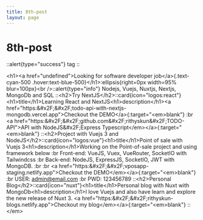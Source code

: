 ```yaml
---
title: 8th-post
layout: page
---
```

# 8th-post
::alert{type="success"}
tag
::

&lt;h1&gt;&lt;a href&#x3D;&quot;undefined&quot;&gt;Looking for software developer job&lt;&#x2F;a&gt;{.text-cyan-500 .hover:text-blue-500}&lt;&#x2F;h1&gt;:ellipsis{right&#x3D;0px width&#x3D;95% blur&#x3D;100px}&lt;br &#x2F;&gt;::alert{type&#x3D;&quot;info&quot;}
Nodejs, Vuejs, Nuxtjs, Nextjs, MongoDb and SQL
::&lt;h2&gt;Try NextJS&lt;&#x2F;h2&gt;::card{icon&#x3D;&quot;logos:react&quot;}&lt;h1&gt;title&lt;&#x2F;h1&gt;Learning React and NextJS&lt;h1&gt;description&lt;&#x2F;h1&gt;&lt;a href&#x3D;&quot;https:&amp;#x2F;&amp;#x2F;todo-api-with-nextjs-mongodb.vercel.app&quot;&gt;Checkout the DEMO&lt;&#x2F;a&gt;{:target&#x3D;&quot;&lt;em&gt;blank&quot;} :br
&lt;a href&#x3D;&quot;https:&amp;#x2F;&amp;#x2F;github.com&amp;#x2F;rithyskun&amp;#x2F;TODO-API&quot;&gt;API with NodeJS&amp;#x2F;Express Typescript&lt;&#x2F;em&gt;&lt;&#x2F;a&gt;{:target&#x3D;&quot;&lt;em&gt;blank&quot;}
::&lt;h2&gt;Project with Vuejs 3 and NodeJS&lt;&#x2F;h2&gt;::card{icon&#x3D;&quot;logos:vue&quot;}&lt;h1&gt;title&lt;&#x2F;h1&gt;Point of sale with Vuejs 3&lt;h1&gt;description&lt;&#x2F;h1&gt;Working on the Point-of-sale project and using framework below :br
Front-end: VueJS, Vuex, VueRouter, SocketIO with Tailwindcss :br
Back-end: NodeJS, ExpressJS, SocketIO, JWT with MongoDB. :br
:br
&lt;a href&#x3D;&quot;https:&amp;#x2F;&amp;#x2F;vposapp-staging.netlify.app&quot;&gt;Checkout the DEMO&lt;&#x2F;em&gt;&lt;&#x2F;a&gt;{:target&#x3D;&quot;&lt;em&gt;blank&quot;} :br
USER: admin@email.com :br
PWD: 123456789
::&lt;h2&gt;Personal Blog&lt;&#x2F;h2&gt;::card{icon&#x3D;&quot;nuxt&quot;}&lt;h1&gt;title&lt;&#x2F;h1&gt;Personal blog with Nuxt with MongoDb&lt;h1&gt;description&lt;&#x2F;h1&gt;I love Vuejs and also have learn and explore the new release of Nuxt 3.
&lt;a href&#x3D;&quot;https:&amp;#x2F;&amp;#x2F;rithyskun-blogs.netlify.app&quot;&gt;Checkout my blog&lt;&#x2F;em&gt;&lt;&#x2F;a&gt;{:target&#x3D;&quot;&lt;em&gt;blank&quot;}
::&lt;&#x2F;em&gt;